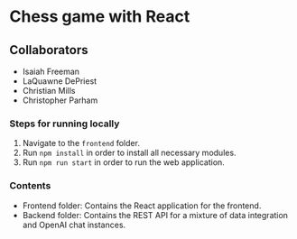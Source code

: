 # Chess game with React

## Collaborators

- Isaiah Freeman
- LaQuawne DePriest
- Christian Mills
- Christopher Parham


### Steps for running locally

1. Navigate to the ```frontend``` folder.
2. Run ```npm install``` in order to install all necessary modules.
3. Run ```npm run start``` in order to run the web application.


### Contents

- Frontend folder: Contains the React application for the frontend.
- Backend folder: Contains the REST API for a mixture of data integration and OpenAI chat instances.